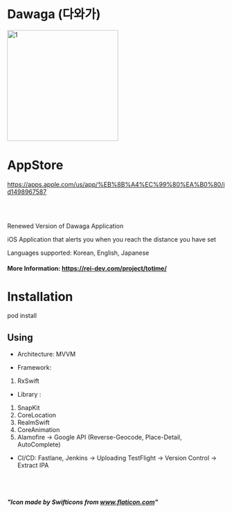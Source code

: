 # Dawaga (다와가)
<img width="256" alt="1" src="https://user-images.githubusercontent.com/27776755/102720157-04a2b880-4336-11eb-8b6c-bd9f1d900343.png">

# AppStore
https://apps.apple.com/us/app/%EB%8B%A4%EC%99%80%EA%B0%80/id1498967587

<br></br>

Renewed Version of Dawaga Application

iOS Application that alerts you when you reach the distance you have set

Languages supported: Korean, English, Japanese

#### More Information: https://rei-dev.com/project/totime/

# Installation
pod install

## Using
- Architecture: MVVM

- Framework:
1. RxSwift

- Library : 
1. SnapKit
2. CoreLocation
3. RealmSwift
4. CoreAnimation
5. Alamofire -> Google API (Reverse-Geocode, Place-Detail, AutoComplete)

- CI/CD:
Fastlane, Jenkins 
-> Uploading TestFlight
-> Version Control
-> Extract IPA


<br></br>
##### "Icon made by Swifticons from www.flaticon.com"
